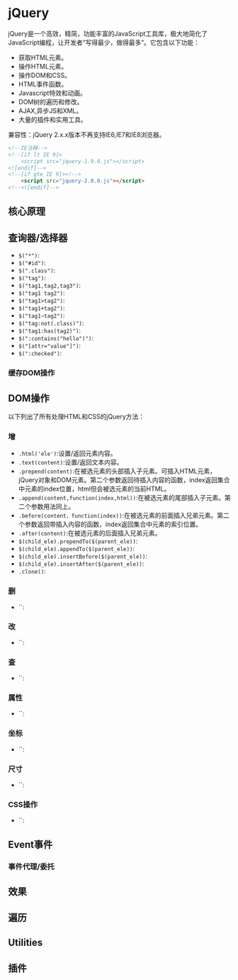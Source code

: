 # jQuery
jQuery是一个高效，精简，功能丰富的JavaScript工具库，极大地简化了JavaScript编程，让开发者“写得最少，做得最多”。它包含以下功能：
- 获取HTML元素。
- 操作HTML元素。
- 操作DOM和CSS。
- HTML事件函数。
- Javascript特效和动画。
- DOM树的遍历和修改。
- AJAX,异步JS和XML。
- 大量的插件和实用工具。

兼容性：jQuery 2.x.x版本不再支持IE6,IE7和IE8浏览器。

```html
<!--IE注释-->
<!--[if lt IE 9]>
    <script src="jquery-1.9.0.js"></script>
<![endif]-->
<!--[if gte IE 9]><!-->
    <script src="jquery-2.0.0.js"></script>
<!--<![endif]-->
```
## 核心原理

## 查询器/选择器
- `$("*")`:
- `$("#id")`:
- `$(".class")`:
- `$("tag")`:
- `$("tag1,tag2,tag3")`:
- `$("tag1 tag2")`:
- `$("tag1>tag2")`:
- `$("tag1+tag2")`:
- `$("tag1~tag2")`:
- `$("tag:not(.class)")`:
- `$("tag1:has(tag2)")`:
- `$(":contains("hello")")`:
- `$("[attr="value"]")`:
- `$(":checked")`:

### 缓存DOM操作

## DOM操作
以下列出了所有处理HTML和CSS的jQuery方法：
### 增
- `.html('ele')`:设置/返回元素内容。
- `.text(content)`:设置/返回文本内容。
- `.prepend(content)`:在被选元素的头部插入子元素。可插入HTML元素，jQuery对象和DOM元素。第二个参数返回待插入内容的函数，index返回集合中元素的index位置，html但会被选元素的当前HTML。
- `.append(content,function(index,html))`:在被选元素的尾部插入子元素。第二个参数用法同上。
- `.before(content，function(index))`:在被选元素的前面插入兄弟元素。第二个参数返回带插入内容的函数，index返回集合中元素的索引位置。
- `.after(content)`:在被选元素的后面插入兄弟元素。
- `$(child_ele).prependTo($(parent_ele))`:
- `$(child_ele).appendTo($(parent_ele))`:
- `$(child_ele).insertBefore($(parent_ele))`:
- `$(child_ele).insertAfter($(parent_ele))`:
- `.clone()`:

### 删
- ``:
### 改
- ``:
### 查
- ``:
### 属性
- ``:
### 坐标
- ``:
### 尺寸
- ``:
### CSS操作
- ``:
## Event事件

### 事件代理/委托

## 效果

## 遍历

## Utilities

## 插件